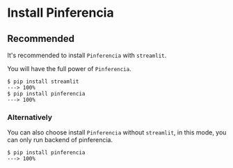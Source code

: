 # Install Pinferencia

## Recommended

It's recommended to install `Pinferencia` with `streamlit`.

You will have the full power of `Pinferencia`.

<div class="termy">

```console
$ pip install streamlit
---> 100%
$ pip install pinferencia
---> 100%
```

</div>

### Alternatively

You can also choose install `Pinferencia` without `streamlit`, in this mode, you can only run backend of pinferencia.

<div class="termy">

```console
$ pip install pinferencia
---> 100%
```

</div>
